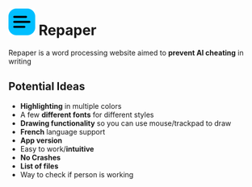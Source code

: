 # ![Repaper icon](./static/favicon.svg) Repaper

Repaper is a word processing website aimed to **prevent AI cheating** in writing

## Potential Ideas

- **Highlighting** in multiple colors
- A few **different fonts** for different styles
- **Drawing functionality** so you can use mouse/trackpad to draw
- **French** language support
- **App version**
- Easy to work/**intuitive**
- **No Crashes**
- **List of files**
- Way to check if person is working
